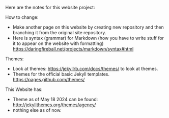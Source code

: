 Here are the notes for this website project:

How to change:
- Make another page on this website by creating new repository and then branching it from the original site repository.
- Here is syntax (grammar) for Markdown (how you have to write stuff for it to appear on the website with formatting) https://daringfireball.net/projects/markdown/syntax#html

Themes:
- Look at themes: https://jekyllrb.com/docs/themes/ to look at themes. 
- Themes for the official basic Jekyll templates. https://pages.github.com/themes/


This Website has:
- Theme as of May 18 2024 can be found: http://jekyllthemes.org/themes/agency/
- nothing else as of now.
